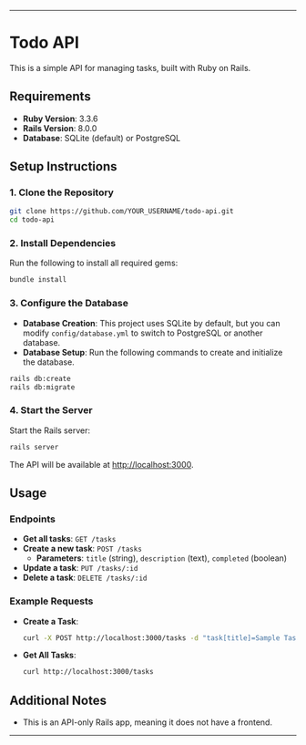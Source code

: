 
---

# Todo API

This is a simple API for managing tasks, built with Ruby on Rails.

## Requirements

- **Ruby Version**: 3.3.6
- **Rails Version**: 8.0.0
- **Database**: SQLite (default) or PostgreSQL

## Setup Instructions

### 1. Clone the Repository

```bash
git clone https://github.com/YOUR_USERNAME/todo-api.git
cd todo-api
```

### 2. Install Dependencies

Run the following to install all required gems:

```bash
bundle install
```

### 3. Configure the Database

- **Database Creation**: This project uses SQLite by default, but you can modify `config/database.yml` to switch to PostgreSQL or another database.
- **Database Setup**: Run the following commands to create and initialize the database.

```bash
rails db:create
rails db:migrate
```

### 4. Start the Server

Start the Rails server:

```bash
rails server
```

The API will be available at [http://localhost:3000](http://localhost:3000).

## Usage

### Endpoints

- **Get all tasks**: `GET /tasks`
- **Create a new task**: `POST /tasks`
  - **Parameters**: `title` (string), `description` (text), `completed` (boolean)
- **Update a task**: `PUT /tasks/:id`
- **Delete a task**: `DELETE /tasks/:id`

### Example Requests

- **Create a Task**:
  ```bash
  curl -X POST http://localhost:3000/tasks -d "task[title]=Sample Task&task[description]=Sample description&task[completed]=false"
  ```

- **Get All Tasks**:
  ```bash
  curl http://localhost:3000/tasks
  ```

## Additional Notes

- This is an API-only Rails app, meaning it does not have a frontend.

---
